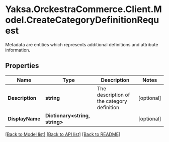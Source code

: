 # Yaksa.OrckestraCommerce.Client.Model.CreateCategoryDefinitionRequest
Metadata are entities which represents additional definitions and attribute information.

## Properties

Name | Type | Description | Notes
------------ | ------------- | ------------- | -------------
**Description** | **string** | The description of the category definition | [optional] 
**DisplayName** | **Dictionary&lt;string, string&gt;** |  | [optional] 

[[Back to Model list]](../README.md#documentation-for-models) [[Back to API list]](../README.md#documentation-for-api-endpoints) [[Back to README]](../README.md)


